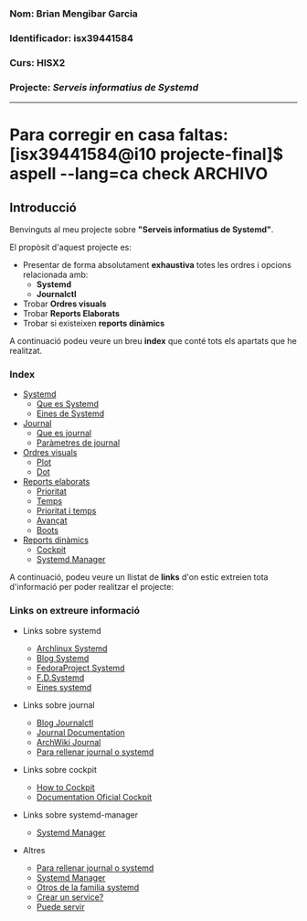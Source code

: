 ### Nom: Brian Mengibar Garcia

### Identificador: isx39441584

### Curs: HISX2

### Projecte: _Serveis informatius de Systemd_
---------------------------------------------------

# Para corregir en casa faltas: [isx39441584@i10 projecte-final]$ aspell --lang=ca check ARCHIVO

## Introducció

Benvinguts al meu projecte sobre **"Serveis informatius de Systemd"**.

El propòsit d'aquest projecte es:
* Presentar de forma absolutament **exhaustiva** totes les ordres i opcions relacionada amb:
  * **Systemd**
  * **Journalctl**
* Trobar **Ordres visuals**
* Trobar **Reports Elaborats**
* Trobar si existeixen **reports dinàmics**

A continuació podeu veure un breu **index** que conté tots els apartats 
que he realitzat.

### Index

* [Systemd](notes_systemd.md#systemd)
  * [Que es Systemd](notes_systemd.md#que-es-systemd)
  * [Eines de Systemd](notes_eines_systemd.md#systemd-analyze)
* [Journal](notes_journal.md#journal)
  * [Que es journal](notes_journal.md#que-es-journal)
  * [Paràmetres de journal](notes_journal.md#parametres-de-journalctl)
* [Ordres visuals](ordres_visuals.md#ordres-visuals)
  * [Plot](ordres_visuals.md#explorant-plot)
  * [Dot](ordres_visuals.md#explorant-dot)
* [Reports elaborats](reports_elaborats.md#reports-elaborats)
  * [Prioritat](reports_elaborats.md#per-prioritat)
  * [Temps](reports_elaborats.md#per-temps)
  * [Prioritat i temps](reports_elaborats.md#filtrat-per-prioritat-i-temps)
  * [Avançat](reports_elaborats.md#filtrat-avan%C3%A7at)
  * [Boots](reports_elaborats.md#filtrat-per-boots)
* [Reports dinàmics](reports_dinamics.md#reports-dinamics)
  * [Cockpit](reports_dinamics.md#que-%C3%A9s-cockpit)
  * [Systemd Manager](reports_dinamics.md#que-%C3%A9s-systemd-manager)

A continuació, podeu veure un llistat de **links** d'on estic extreien 
tota d'informació per poder realitzar el projecte:

### Links on extreure informació

* Links sobre systemd
  * [Archlinux Systemd](https://wiki.archlinux.org/index.php/systemd_(Espa%C3%B1olUso_b.C3.A1sico_de_systemctl))
  * [Blog Systemd](http://www.rafaelrojas.net/2012/08/24/entendiendo-a-systemd/)
  * [FedoraProject Systemd](https://fedoraproject.org/wiki/Systemd)
  * [F.D.Systemd](https://docs.fedoraproject.org/en-US/Fedora/24/html/System_Administrators_Guide/ch-Services_and_Daemons.html)
  * [Eines systemd](https://diversidadyunpocodetodo.blogspot.com.es/2016/07/systemd-analyze-kcm-systemadm-systemctl.html)

* Links sobre journal
  * [Blog Journalctl](https://juncotic.com/journalctl-comandos-interesantes/)
  * [Journal Documentation](https://docs.fedoraproject.org/en-US/Fedora/24/html/System_Administrators_Guide/s1-Using_the_Journal.html)
  * [ArchWiki Journal](https://wiki.archlinux.org/index.php/Systemd#Journal)
  * [Para rellenar journal o systemd](http://www.elarraydejota.com/guia-tecnica-de-gestion-de-servicios-en-systemd-para-administradores-de-sistemas/)

* Links sobre cockpit
  * [How to Cockpit](https://www.liquidweb.com/kb/how-to-use-cockpit-in-fedora-23/)
  * [Documentation Oficial Cockpit](http://cockpit-project.org/guide/latest/)

* Links sobre systemd-manager
  * [Systemd Manager](https://copr.fedorainfracloud.org/coprs/nunodias/systemd-manager/)

* Altres
  * [Para rellenar journal o systemd](http://www.elarraydejota.com/guia-tecnica-de-gestion-de-servicios-en-systemd-para-administradores-de-sistemas/)
  * [Systemd Manager](https://copr.fedorainfracloud.org/coprs/nunodias/systemd-manager/)
  * [Otros de la familia systemd]( https://wiki.christophchamp.com/index.php?title=Systemd#timedatectl)
  * [Crear un service?](https://www.tecmint.com/create-new-service-units-in-systemd/)
  * [Puede servir](https://www.digitalocean.com/community/tutorials/how-to-use-systemctl-to-manage-systemd-services-and-units)


